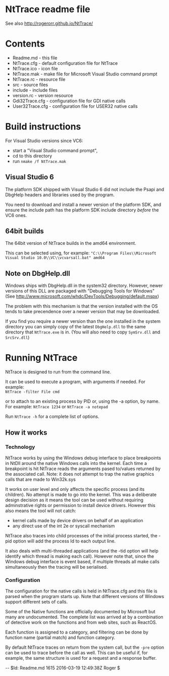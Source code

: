# NtTrace readme file

See also http://rogerorr.github.io/NtTrace/

# Contents

   * Readme.md	- this file
   * NtTrace.cfg	- default configuration file for NtTrace
   * NtTrace.ico	- icon file
   * NtTrace.mak	- make file for Microsoft Visual Studio command prompt
   * NtTrace.rc	- resource file
   * src		- source files
   * include		- include files
   * version.rc	- version resource
   * Gdi32Trace.cfg - configuration file for GDI native calls
   * User32Trace.cfg - configuration file for USER32 native calls

# Build instructions

For Visual Studio versions since VC6:
- start a "Visual Studio command prompt",
- cd to this directory
- run `nmake /f NtTrace.mak`

## Visual Studio 6

The platform SDK shipped with Visual Studio 6 did not include the Psapi and DbgHelp headers
and libraries used by the program.

You need to download and install a newer version of the platform SDK, and ensure the include
path has the platform SDK include directory *before* the VC6 ones.

## 64bit builds

The 64bit version of NtTrace builds in the amd64 environment.

This can be selected using, for example:
`"C:\\Program Files\\Microsoft Visual Studio 10.0\\VC\\vcvarsall.bat" amd64`

## Note on DbgHelp.dll

Windows ships with DbgHelp.dll in the system32 directory.
However, newer versions of this DLL are packaged with "Debugging Tools for Windows"
(See http://www.microsoft.com/whdc/DevTools/Debugging/default.mspx)

The problem with this mechanism is that the version installed with the OS tends to
take precendence over a newer version that may be downloaded.

If you find you require a newer version than the one installed in the system directory you
can simply copy of the latest `DbgHelp.dll` to the same directory that `NtTrace.exe` is in.
(You will also need to copy `SymSrv.dll` and `SrcSrv.dll`)

# Running NtTrace

NtTrace is designed to run from the command line.

It can be used to execute a program, with arguments if needed.
For example:
<br>
`NtTrace -filter File cmd`

or to attach to an existing process by PID or, using the -a option, by name.
For example:
`NtTrace 1234`
or
`NtTrace -a notepad`

Run `NtTrace -h` for a complete list of options.

## How it works

### Technology

NtTrace works by using the Windows debug interface to place breakpoints in NtDll around the native Windows calls into the kernel.
Each time a breakpoint is hit NtTrace reads the arguments pased to/values returned by the associated call.
Note: it does not attempt to trap the native graphics calls that are made to Win32k.sys

It works on user level and only affects the specific process (and its children). No attempt is made to go into the kernel.
This was a deliberate design decision as it means the tool can be used without requiring adminstrative rights
or permission to install device drivers.
However this also means the tool will not catch:
 * kernel calls made by device drivers on behalf of an application
 * any direct use of the int 2e or syscall mechanism

NtTrace also traces into child processes of the initial process started, the -pid option will add the process Id to each output line.

It also deals with multi-threaded applications (and the -tid option will help identify which thread is making each call).
However note that, since the Windows debug interface is event based, if multiple threads all make calls simultaneously
then the tracing will be serialised.

### Configuration

The configuration for the native calls is held in NtTrace.cfg and this file is parsed when the program starts up.
Note that different versions of Windows support different sets of calls.

Some of the Native functions are officially documented by Microsoft but many are undocumented.
The complete list was arrived at by a combination of detective work on the functions and from web sites, such as ReactOS.

Each function is assigned to a category, and filtering can be done by function name (partial match) and function category.

By default NtTrace traces on return from the system call, but the `-pre` option can be used to trace before the call as well.
This can be useful if, for example, the same structure is used for a request and a response buffer.

--
$Id: Readme.md 1615 2016-03-19 12:49:38Z Roger $
